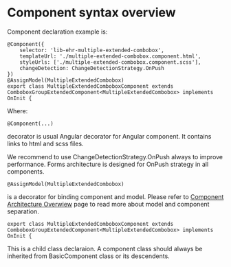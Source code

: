 # Component syntax overview

Component declaration example is:

```text
@Component({
    selector: 'lib-ehr-multiple-extended-combobox',
    templateUrl: './multiple-extended-combobox.component.html',
    styleUrls: ['./multiple-extended-combobox.component.scss'],
    changeDetection: ChangeDetectionStrategy.OnPush
})
@AssignModel(MultipleExtendedCombobox)
export class MultipleExtendedComboboxComponent extends ComboboxGroupExtendedComponent<MultipleExtendedCombobox> implements OnInit {
```

Where:

```text
@Component(...)
```

decorator is usual Angular decorator for Angular component. It contains links to html and scss files. 

We recommend to use ChangeDetectionStrategy.OnPush always to improve performance. Forms architecture is designed for OnPush strategy in all components.

```text
@AssignModel(MultipleExtendedCombobox)
```

is a decorator for binding component and model. Please refer to [Component Architecture Overwiew](component-architecture-overwiew.md) page to read more about model and component separation.



```text
export class MultipleExtendedComboboxComponent extends ComboboxGroupExtendedComponent<MultipleExtendedCombobox> implements OnInit {
```

This is a child class declaraion. A component class should always be inherited from BasicComponent class or its descendents.






